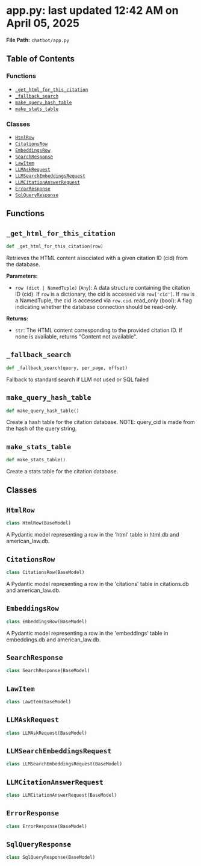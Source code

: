 # app.py: last updated 12:42 AM on April 05, 2025

**File Path:** `chatbot/app.py`

## Table of Contents

### Functions

- [`_get_html_for_this_citation`](#_get_html_for_this_citation)
- [`_fallback_search`](#_fallback_search)
- [`make_query_hash_table`](#make_query_hash_table)
- [`make_stats_table`](#make_stats_table)

### Classes

- [`HtmlRow`](#htmlrow)
- [`CitationsRow`](#citationsrow)
- [`EmbeddingsRow`](#embeddingsrow)
- [`SearchResponse`](#searchresponse)
- [`LawItem`](#lawitem)
- [`LLMAskRequest`](#llmaskrequest)
- [`LLMSearchEmbeddingsRequest`](#llmsearchembeddingsrequest)
- [`LLMCitationAnswerRequest`](#llmcitationanswerrequest)
- [`ErrorResponse`](#errorresponse)
- [`SqlQueryResponse`](#sqlqueryresponse)

## Functions

## `_get_html_for_this_citation`

```python
def _get_html_for_this_citation(row)
```

Retrieves the HTML content associated with a given citation ID (cid) from the database.

**Parameters:**

- `row (dict | NamedTuple)` (`Any`): A data structure containing the citation ID (cid).
If `row` is a dictionary, the cid is accessed via `row['cid']`.
If `row` is a NamedTuple, the cid is accessed via `row.cid`.
read_only (bool): A flag indicating whether the database connection should be read-only.

**Returns:**

- `str`: The HTML content corresponding to the provided citation ID.
        If none is available, returns "Content not available".

## `_fallback_search`

```python
def _fallback_search(query, per_page, offset)
```

Fallback to standard search if LLM not used or SQL failed

## `make_query_hash_table`

```python
def make_query_hash_table()
```

Create a hash table for the citation database.
NOTE: query_cid is made from the hash of the query string.

## `make_stats_table`

```python
def make_stats_table()
```

Create a stats table for the citation database.

## Classes

## `HtmlRow`

```python
class HtmlRow(BaseModel)
```

A Pydantic model representing a row in the 'html' table in html.db and american_law.db.

## `CitationsRow`

```python
class CitationsRow(BaseModel)
```

A Pydantic model representing a row in the 'citations' table in citations.db and american_law.db.

## `EmbeddingsRow`

```python
class EmbeddingsRow(BaseModel)
```

A Pydantic model representing a row in the 'embeddings' table in embeddings.db and american_law.db.

## `SearchResponse`

```python
class SearchResponse(BaseModel)
```

## `LawItem`

```python
class LawItem(BaseModel)
```

## `LLMAskRequest`

```python
class LLMAskRequest(BaseModel)
```

## `LLMSearchEmbeddingsRequest`

```python
class LLMSearchEmbeddingsRequest(BaseModel)
```

## `LLMCitationAnswerRequest`

```python
class LLMCitationAnswerRequest(BaseModel)
```

## `ErrorResponse`

```python
class ErrorResponse(BaseModel)
```

## `SqlQueryResponse`

```python
class SqlQueryResponse(BaseModel)
```
